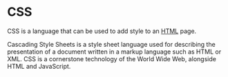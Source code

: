 # CSS

CSS is a language that can be used to add style to an [HTML](/wiki/HTML) page.

Cascading Style Sheets is a style sheet language used for describing the presentation of a document written in a markup language such as HTML or XML. CSS is a cornerstone technology of the World Wide Web, alongside HTML and JavaScript.
